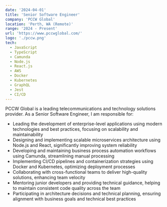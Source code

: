 ```yaml
---
date: '2024-04-01'
title: 'Senior Software Engineer'
company: 'PCCW Global'
location: 'Perth, WA (Remote)'
range: '2024 - Present'
url: 'https://www.pccwglobal.com/'
logo: './pccw.png'
tech:
  - JavaScript
  - TypeScript
  - Camunda
  - Node.js
  - React.js
  - AWS
  - Docker
  - Kubernetes
  - GraphQL
  - Jest
  - CI/CD
---
```


PCCW Global is a leading telecommunications and technology solutions provider. As a Senior Software Engineer, I am responsible for:

- Leading the development of enterprise-level applications using modern technologies and best practices, focusing on scalability and maintainability
- Designing and implementing scalable microservices architecture using Node.js and React, significantly improving system reliability
- Developing and maintaining business process automation workflows using Camunda, streamlining manual processing
- Implementing CI/CD pipelines and containerization strategies using Docker and Kubernetes, optimizing deployment processes
- Collaborating with cross-functional teams to deliver high-quality solutions, enhancing team velocity
- Mentoring junior developers and providing technical guidance, helping to maintain consistent code quality across the team
- Participating in architecture decisions and technical planning, ensuring alignment with business goals and technical best practices
